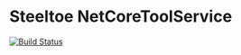 # Steeltoe NetCoreToolService

[![Build Status](https://dev.azure.com/SteeltoeOSS/Steeltoe/_apis/build/status/Initializr/SteeltoeOSS.NetCoreToolService?branchName=main)](https://dev.azure.com/SteeltoeOSS/Steeltoe/_build/latest?definitionId=45&branchName=main)
